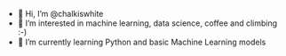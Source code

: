 - 👋 Hi, I’m @chalkiswhite
- 👀 I’m interested in machine learning, data science, coffee and climbing :-)
- 🌱 I’m currently learning Python and basic Machine Learning models

<!---
chalkiswhite/chalkiswhite is a ✨ special ✨ repository because its `README.md` (this file) appears on your GitHub profile.
You can click the Preview link to take a look at your changes.
--->
